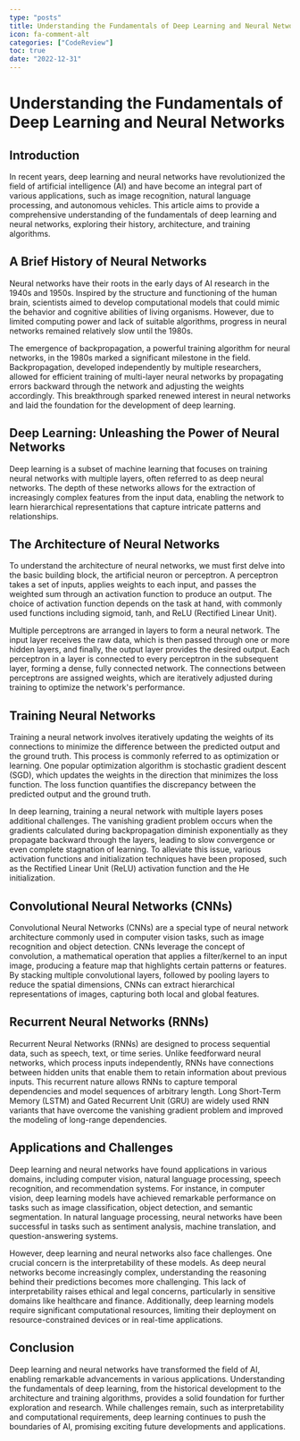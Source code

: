 ```yaml
---
type: "posts"
title: Understanding the Fundamentals of Deep Learning and Neural Networks
icon: fa-comment-alt
categories: ["CodeReview"]
toc: true
date: "2022-12-31"
---
```




# Understanding the Fundamentals of Deep Learning and Neural Networks

## Introduction

In recent years, deep learning and neural networks have revolutionized the field of artificial intelligence (AI) and have become an integral part of various applications, such as image recognition, natural language processing, and autonomous vehicles. This article aims to provide a comprehensive understanding of the fundamentals of deep learning and neural networks, exploring their history, architecture, and training algorithms.

## A Brief History of Neural Networks

Neural networks have their roots in the early days of AI research in the 1940s and 1950s. Inspired by the structure and functioning of the human brain, scientists aimed to develop computational models that could mimic the behavior and cognitive abilities of living organisms. However, due to limited computing power and lack of suitable algorithms, progress in neural networks remained relatively slow until the 1980s.

The emergence of backpropagation, a powerful training algorithm for neural networks, in the 1980s marked a significant milestone in the field. Backpropagation, developed independently by multiple researchers, allowed for efficient training of multi-layer neural networks by propagating errors backward through the network and adjusting the weights accordingly. This breakthrough sparked renewed interest in neural networks and laid the foundation for the development of deep learning.

## Deep Learning: Unleashing the Power of Neural Networks

Deep learning is a subset of machine learning that focuses on training neural networks with multiple layers, often referred to as deep neural networks. The depth of these networks allows for the extraction of increasingly complex features from the input data, enabling the network to learn hierarchical representations that capture intricate patterns and relationships.

## The Architecture of Neural Networks

To understand the architecture of neural networks, we must first delve into the basic building block, the artificial neuron or perceptron. A perceptron takes a set of inputs, applies weights to each input, and passes the weighted sum through an activation function to produce an output. The choice of activation function depends on the task at hand, with commonly used functions including sigmoid, tanh, and ReLU (Rectified Linear Unit).

Multiple perceptrons are arranged in layers to form a neural network. The input layer receives the raw data, which is then passed through one or more hidden layers, and finally, the output layer provides the desired output. Each perceptron in a layer is connected to every perceptron in the subsequent layer, forming a dense, fully connected network. The connections between perceptrons are assigned weights, which are iteratively adjusted during training to optimize the network's performance.

## Training Neural Networks

Training a neural network involves iteratively updating the weights of its connections to minimize the difference between the predicted output and the ground truth. This process is commonly referred to as optimization or learning. One popular optimization algorithm is stochastic gradient descent (SGD), which updates the weights in the direction that minimizes the loss function. The loss function quantifies the discrepancy between the predicted output and the ground truth.

In deep learning, training a neural network with multiple layers poses additional challenges. The vanishing gradient problem occurs when the gradients calculated during backpropagation diminish exponentially as they propagate backward through the layers, leading to slow convergence or even complete stagnation of learning. To alleviate this issue, various activation functions and initialization techniques have been proposed, such as the Rectified Linear Unit (ReLU) activation function and the He initialization.

## Convolutional Neural Networks (CNNs)

Convolutional Neural Networks (CNNs) are a special type of neural network architecture commonly used in computer vision tasks, such as image recognition and object detection. CNNs leverage the concept of convolution, a mathematical operation that applies a filter/kernel to an input image, producing a feature map that highlights certain patterns or features. By stacking multiple convolutional layers, followed by pooling layers to reduce the spatial dimensions, CNNs can extract hierarchical representations of images, capturing both local and global features.

## Recurrent Neural Networks (RNNs)

Recurrent Neural Networks (RNNs) are designed to process sequential data, such as speech, text, or time series. Unlike feedforward neural networks, which process inputs independently, RNNs have connections between hidden units that enable them to retain information about previous inputs. This recurrent nature allows RNNs to capture temporal dependencies and model sequences of arbitrary length. Long Short-Term Memory (LSTM) and Gated Recurrent Unit (GRU) are widely used RNN variants that have overcome the vanishing gradient problem and improved the modeling of long-range dependencies.

## Applications and Challenges

Deep learning and neural networks have found applications in various domains, including computer vision, natural language processing, speech recognition, and recommendation systems. For instance, in computer vision, deep learning models have achieved remarkable performance on tasks such as image classification, object detection, and semantic segmentation. In natural language processing, neural networks have been successful in tasks such as sentiment analysis, machine translation, and question-answering systems.

However, deep learning and neural networks also face challenges. One crucial concern is the interpretability of these models. As deep neural networks become increasingly complex, understanding the reasoning behind their predictions becomes more challenging. This lack of interpretability raises ethical and legal concerns, particularly in sensitive domains like healthcare and finance. Additionally, deep learning models require significant computational resources, limiting their deployment on resource-constrained devices or in real-time applications.

## Conclusion

Deep learning and neural networks have transformed the field of AI, enabling remarkable advancements in various applications. Understanding the fundamentals of deep learning, from the historical development to the architecture and training algorithms, provides a solid foundation for further exploration and research. While challenges remain, such as interpretability and computational requirements, deep learning continues to push the boundaries of AI, promising exciting future developments and applications.